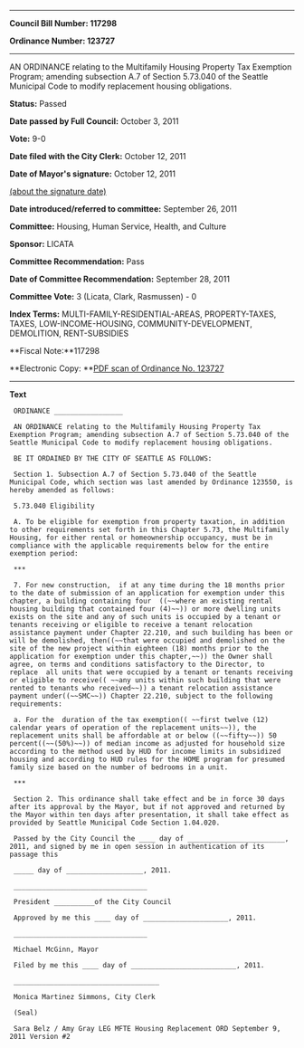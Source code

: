 

********

**Council Bill Number: 117298**
   
**Ordinance Number: 123727**
********

 AN ORDINANCE relating to the Multifamily Housing Property Tax Exemption Program; amending subsection A.7 of Section 5.73.040 of the Seattle Municipal Code to modify replacement housing obligations.

**Status:** Passed
   
**Date passed by Full Council:** October 3, 2011
   
**Vote:** 9-0
   
**Date filed with the City Clerk:** October 12, 2011
   
**Date of Mayor's signature:** October 12, 2011
   
[(about the signature date)](/~public/approvaldate.htm)
   
   
   
**Date introduced/referred to committee:** September 26, 2011
   
**Committee:** Housing, Human Service, Health, and Culture
   
**Sponsor:** LICATA
   
**Committee Recommendation:** Pass
   
**Date of Committee Recommendation:** September 28, 2011
   
**Committee Vote:** 3 (Licata, Clark, Rasmussen) - 0
   
   
**Index Terms:** MULTI-FAMILY-RESIDENTIAL-AREAS, PROPERTY-TAXES, TAXES, LOW-INCOME-HOUSING, COMMUNITY-DEVELOPMENT, DEMOLITION, RENT-SUBSIDIES

**Fiscal Note:**117298

**Electronic Copy: **[PDF scan of Ordinance No. 123727](/~archives/Ordinances/Ord_123727.pdf)

********

**Text**
   
```
 ORDINANCE _________________

 AN ORDINANCE relating to the Multifamily Housing Property Tax Exemption Program; amending subsection A.7 of Section 5.73.040 of the Seattle Municipal Code to modify replacement housing obligations.

 BE IT ORDAINED BY THE CITY OF SEATTLE AS FOLLOWS:

 Section 1. Subsection A.7 of Section 5.73.040 of the Seattle Municipal Code, which section was last amended by Ordinance 123550, is hereby amended as follows:

 5.73.040 Eligibility

 A. To be eligible for exemption from property taxation, in addition to other requirements set forth in this Chapter 5.73, the Multifamily Housing, for either rental or homeownership occupancy, must be in compliance with the applicable requirements below for the entire exemption period:

 ***

 7. For new construction,  if at any time during the 18 months prior to the date of submission of an application for exemption under this chapter, a building containing four  ((~~where an existing rental housing building that contained four (4)~~)) or more dwelling units  exists on the site and any of such units is occupied by a tenant or tenants receiving or eligible to receive a tenant relocation assistance payment under Chapter 22.210, and such building has been or will be demolished, then((~~that were occupied and demolished on the site of the new project within eighteen (18) months prior to the application for exemption under this chapter,~~)) the Owner shall agree, on terms and conditions satisfactory to the Director, to replace  all units that were occupied by a tenant or tenants receiving or eligible to receive(( ~~any units within such building that were rented to tenants who received~~)) a tenant relocation assistance payment under((~~SMC~~)) Chapter 22.210, subject to the following requirements:

 a. For the  duration of the tax exemption(( ~~first twelve (12) calendar years of operation of the replacement units~~)), the replacement units shall be affordable at or below ((~~fifty~~)) 50  percent((~~(50%)~~)) of median income as adjusted for household size according to the method used by HUD for income limits in subsidized housing and according to HUD rules for the HOME program for presumed family size based on the number of bedrooms in a unit.

 ***

 Section 2. This ordinance shall take effect and be in force 30 days after its approval by the Mayor, but if not approved and returned by the Mayor within ten days after presentation, it shall take effect as provided by Seattle Municipal Code Section 1.04.020.

 Passed by the City Council the ____ day of ________________________, 2011, and signed by me in open session in authentication of its passage this

 _____ day of ___________________, 2011.

 _________________________________

 President __________of the City Council

 Approved by me this ____ day of _____________________, 2011.

 _________________________________

 Michael McGinn, Mayor

 Filed by me this ____ day of __________________________, 2011.

 ____________________________________

 Monica Martinez Simmons, City Clerk

 (Seal)

 Sara Belz / Amy Gray LEG MFTE Housing Replacement ORD September 9, 2011 Version #2

```
